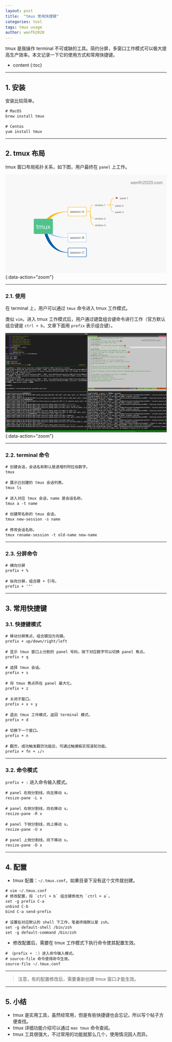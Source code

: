 ```yaml
---
layout: post
title:  "tmux 常用快捷键"
categories: tool
tags: tmux usage
author: wenfh2020
---
```


tmux 是我操作 terminal 不可或缺的工具。简约分屏，多窗口工作模式可以极大提高生产效率。本文记录一下它的使用方式和常用快捷键。




* content
{:toc}

---

## 1. 安装

安装比较简单。

```shell
# MacOS
brew install tmux

# Centos
yum install tmux
```

---

## 2. tmux 布局

tmux 窗口布局拓扑关系，如下图，用户最终在 `panel` 上工作。

![tmux 布局](/images/2020-11-23-10-24-15.png){:data-action="zoom"}

---

### 2.1. 使用

在 terminal 上，用户可以通过 `tmux` 命令进入 tmux 工作模式。

类似 `vim`，进入 tmux 工作模式后，用户通过键盘组合键命令进行工作（官方默认组合键是 `ctrl + b`，文章下面用 `prefix` 表示组合键）。

![窗口分屏](/images/2020-11-06-09-22-01.png){:data-action="zoom"}

---

### 2.2. terminal 命令

```shell
# 创建会话，会话名称默认是递增的阿拉伯数字。
tmux

# 展示已创建的 tmux 会话列表。
tmux ls

# 进入对应 tmux 会话，name 是会话名称。
tmux a -t name

# 创建带名称的 tmux 会话。
tmux new-session -s name

# 修改会话名称。
tmux rename-session -t old-name new-name
```

---

### 2.3. 分屏命令

```shell
# 横向分屏
prefix + %

# 纵向分屏，组合键 + 引号。
prefix + '"'
```

---

## 3. 常用快捷键

### 3.1. 快捷键模式

```shell
# 移动分屏焦点，组合键加方向键。
prefix + up/down/right/left

# 显示 tmux 窗口上分割的 panel 号码，按下对应数字可以切换 panel 焦点。
prefix + q

# 选择 tmux 会话。
prefix + s

# 将 tmux 焦点所在 panel 最大化。
prefix + z

# 关闭子窗口。
prefix + x + y

# 退出 tmux 工作模式，返回 terminal 模式。
prefix + d

# 切换下一个窗口。
prefix + n

# 翻页，成功触发翻页功能后，可通过触摸板实现滚轮功能。
prefix + fn + ↓/↑
```

---

### 3.2. 命令模式

`prefix + :` 进入命令输入模式。

```shell
# panel 右侧分割线，向左移动 x。
resize-pane -L x

# panel 右侧分割线，向右移动 x。
resize-pane -R x

# panel 下侧分割线，向上移动 x。
resize-pane -U x

# panel 上侧分割线，向下移动 x。
resize-pane -D x
```

---

## 4. 配置

* tmux 配置：`~/.tmux.conf`，如果目录下没有这个文件就创建。

```shell
# vim ~/.tmux.conf
# 修改配置，将 `ctrl + b` 组合键修改为 `ctrl + a`。
set -g prefix C-a
unbind C-b
bind C-a send-prefix

# 设置在对应默认的 shell 下工作，笔者终端默认是 zsh。
set -g default-shell /bin/zsh
set -g default-command /bin/zsh
```

* 修改配置后，需要在 tmux 工作模式下执行命令使其配置生效。

```shell
# （prefix + ：）进入命令输入模式。
# source-file 命令使得命令生效。
source-file ~/.tmux.conf
```

---

> 注意，有的配置修改后，需要重新创建 tmux 窗口才能生效。

---

## 5. 小结

* tmux 是实用工具，虽然经常用，但是有些快捷键也会忘记，所以写个帖子方便查找。
* tmux 详细功能介绍可以通过 `man tmux` 命令查阅。
* tmux 工具很强大，不过常用的功能就那么几个，使用情况因人而异。
